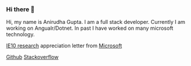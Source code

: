 ### Hi there 👋

<!--
**anirugu/anirugu** is a ✨ _special_ ✨ repository because its `README.md` (this file) appears on your GitHub profile.

Here are some ideas to get you started:

- 🔭 I’m currently working on ...
- 🌱 I’m currently learning ...
- 👯 I’m looking to collaborate on ...
- 🤔 I’m looking for help with ...
- 💬 Ask me about ...
- 📫 How to reach me: ...
- 😄 Pronouns: ...
- ⚡ Fun fact: ...
-->

Hi, my name is Anirudha Gupta. I am a full stack developer. Currently I am working on Angualr/Dotnet. In past I have worked on many microsoft technology. 

[IE10 research](http://geekswithblogs.net/anirugu/archive/2013/03/02/how-to-write-css-only-for-internet-explorer--10.aspx)
appreciation letter from [Microsoft](http://geekswithblogs.net/anirugu/archive/2013/03/11/visual-studio-2012-thank-you.aspx)

[Github](https://github.com/anirugu)
[Stackoverflow](https://stackoverflow.com/users/713789/anirudha-gupta)

